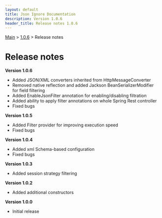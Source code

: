 ```yaml
---
layout: default
title: Json Ignore Documentation
description: Version 1.0.6
header_title: Release notes 1.0.6
---
```


[Main](../../index.MD) > [1.0.6](../index.MD) > Release notes

# Release notes

**Version 1.0.6**
* Added JSON/XML converters inherited from HttpMessageConverter
* Removed native reflection and added Jackson BeanSerializerModifier for field filtering
* Added EnableJsonFilter annotation for enabling/disabling filtration
* Added ability to apply filter annotations on whole Spring Rest controller
* Fixed bugs

**Version 1.0.5**
* Added Filter provider for improving execution speed
* Fixed bugs 

**Version 1.0.4**
* Added xml Schema-based configuration
* Fixed bugs 

**Version 1.0.3**
* Added session strategy filtering

**Version 1.0.2**
* Added additional constructors

**Version 1.0.0**
* Initial release